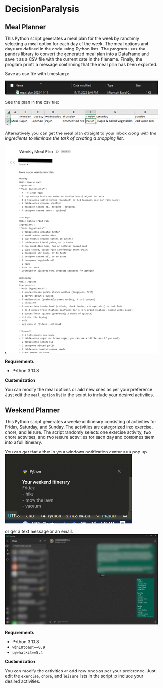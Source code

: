 # DecisionParalysis

## Meal Planner
  
This Python script generates a meal plan for the week by randomly selecting a meal option for each day of the week. The meal options and days are defined in the code using Python lists. The program uses the pandas library to convert the generated meal plan into a DataFrame and save it as a CSV file with the current date in the filename. Finally, the program prints a message confirming that the meal plan has been exported.

Save as csv file with timestamp:

![The output](meal_planner_export.png)

See the plan in the csv file:

![The output content](meal_planner_table.png)

Alternatively you can get the meal plan straight to your inbox _along with the ingredients to eliminate the task of creating a shopping list_.

![The output content](meal_planner_email.png)

__Requirements__
  
- Python 3.10.8
  
__Customization__
  
You can modify the meal options or add new ones as per your preference. Just edit the `meal_option` list in the script to include your desired activities.  

  
## Weekend Planner
  
This Python script generates a weekend itinerary consisting of activities for Friday, Saturday, and Sunday. The activities are categorized into exercise, chore, and leisure. The script randomly selects one exercise activity, two chore activities, and two leisure activities for each day and combines them into a full itinerary.  

You can get that either in your windows notification center as a pop up...
![noptification center](weekend_planner_windows_popup.png)

or get a text message or an email.
![whatsapp message](weekend_planner_whatsapp.png)

__Requirements__ 
  
- Python 3.10.8
- `win10toast==0.9`
- `pywhatkit==5.4`
  
__Customization__
  
You can modify the activities or add new ones as per your preference. Just edit the `exercise`, `chore`, and `leisure` lists in the script to include your desired activities.  
  


